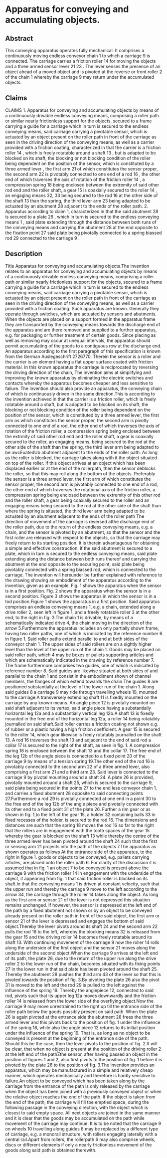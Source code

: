 # Apparatus for conveying and accumulating objects.

## Abstract
This conveying apparatus operates fully mechanical. It comprises a continuously moving endless conveyor chain 1 to which a carriage 9 is connected. The carriage carries a friction roller 14 for moving the objects and a three armed sensor lever 21 23 . The lever senses the presence of an object ahead of a moved object and is pivoted at the reverse or front roller 2 of the chain 1 whereby the carriage 9 may return under the accumulated objects.

## Claims
CLAIMS 1. Apparatus for conveying and accumulating objects by means of a continuously drivable endless conveying means, comprising a roller path or similar nearly frictionless support for the objects, secured to a frame carrying a guide for a carriage which in turn is secured to the endless conveying means, said carriage carrying a pivotable sensor, which is actuated by an object present on the roller path in front of the carriage as seen in the driving direction of the conveying means, as well as a carrier provided with a friction coating, characterized in that the carrier is a friction roller 14 , which is freely rotatable around a shaft 13 , but is adapted to be blocked on its shaft, the blocking or not blocking condition of the roller being dependent on the position of the sensor, which is constituted by a three armed lever , the first arm 21 of which constitutes the sensor proper, the second arm 22 is pivotably connected to one end of a rod 16 , the other end of which traverses the axis of rotation of the friction roller 14 , a compression spring 18 being enclosed between the extremity of said other rod end and the roller shaft, a gear 15 is coaxially secured to the roller 14 , an engaging means 32, 33 being secured to the rod 16 at the other side of the shaft 13 than the spring, the third lever arm 23 being adapted to be actuated by an abutment 28 adjacent to the ends of the roller path. 2. Apparatus according to claim 1, characterized in that the said abutment 28 is secured to a plate 26 , which in turn is secured to the endless conveying means 1 , said plate extending through the distance between both runs of the conveying means and carrying the abutment 28 at the end opposite to the fixation point 27 said plate being pivotally connected to a spring biassed rod 29 connected to the carriage 9 .

## Description
Title Apparatus for conveying and accumulating objects.The invention relates to an apparatus for conveying and accumulating objects by means of a continuously drivable endless conveying means, comprising a roller path or similar nearly frictionless support for the objects, secured to a frame carrying a guide for a carriage which in turn is secured to the endless conveying means, said carriage carrying a pivotable sensor, which is actuated by an object present on the roller path in front of the carriage as seen in the driving direction of the conveying means, as well as a carrier provided with a friction coating. Such apparatus are known. Generally they operate through switches, which are actuated by sensors and abutments. When the objects are placed on a support formed in the apparatus frame they are transported by the conveying means towards the discharge end of the apparatus and are there removed and supplied to a further apparatus, e.g. for packaging or further treatment of certain goods. Since placing as well as removing may occur at unequal intervals, the apparatus should permit accumulating of the goods to a contiguous row at the discharge end. An apparatus according to the first paragraph of this specification is known from the German Auslegeschrift 2726770. Therein the sensor is a roller and the carrier is an element having a flat upper surface coated with friction material. In this known apparatus the carriage is reciprocated by reversing the driving direction of the chain, The invention aims at simplifying and improving the known apparatus by eliminating the electric switches and contacts whereby the apparatus becomes cheaper and less sensitive to failure. The invention should also provide an apparatus, the conveying chain of which is continuously driven in the same direction.This is according to the invention achieved in that the carrier is a friction roller, which is freely rotatable around a shaft, but is adapted to be blocked on its shaft, the blocking or not blocking condition of the roller being dependent on the position of the sensor, which is constituted by a three armed lever, the first arm os which constitutes the sensor proper, the second arm is pivotly connected to one end of a rod, the other end of which traverses the axis of rotation of the friction roller, a compression spring being enclosed between the extrmity of said other rod end and the roller shaft, a gear is coaxially secured to the roller, an engaging means, being secured to the rod at the other side of the shaft than the spring, the third lever arm being adapted to be awcEuatedUb abutment adjacent to the ends of the roller path. As long as the roller is blocked, the carriage takes along with it the object situated on top of the roller. If this object arrives at an object which has been displaced earlier or at the end of the rollerpath, then the sensor deblocks the roller, so that this may roll along the bottom of the objects. Preferably the sensor is a three armed lever, the first arm of which constitutes the sensor proper, the second arm is pivotably connected to one end of a rod, the other end of which traverses the rotational axis of the friction roller, a compression spring being enclosed between the extremity of this other rod and the roller shaft, a gear being coaxially secured to the roller and an engaging means being secured to the rod at the other side of the shaft than where the spring is situated, the third lever arm being adapted to be actuated by an abutment adjacent to the ends of the roller path The direction of movement of the carriage is reversed atthe discharge end of the roller path, due to the return of the endless conveying means, e.g. a chain, and the sensor is pivoted by an abutment, so that the sensor and the first roller are released with respect to the objects, so that the carriage may freely return to its starting position. It is therein advantageous for obtaining a simple and effective construction, if the said abutment is secured to a plate, which in turn is secured to the endless conveying means, said plate extending along the distance between both runs thereof and carrying the abutment at the end opposite to the securing point, said plate being pivotably connected with a spring biassed rod, which is connected to the carriage. The invention will hereunder be further explained with reference to the drawing showing an embodiment of the apparatus according to the invention, given as an example. Fig. 1 shows the apparatus when the sensor is in a first position. Fig. 2 shows the apparatus when the sensor is in a second position. Figure 3 shows the apparatus in which the sensor is in a tod position.Figure 1 shows the apparatus in a first position. Said apparatus comprises an endless conveying means 1, e.g. a chain, extended along a drive roller 2, seen left in figure 1, and a freely rotatable roller 3 at the other end, to the right in fig. 3.The chain 1 is drivable, by means of a schematically indicated drive 4, the chain moving in the direction of the arrow 5.Furthermore the apparatus includes an only partially shown frame, having two roller paths, one of which is indicated by the reference number 6 in figure 1. Said roller paths extend parallel to and at both sides of the conveyor chain 1. The upper sides of said rollers are on a sightly higher level than the level of the upper run of the chain 1. Goods may be placed on said roller path, which 4 may be boxes or pallets supporting articles and which are schematically indicated in the drawing by reference number 7. The frame furthermore comprises two guides, one of which is indicated by reference number 8. Said guides are likewise situated at both sides of and parallel to the chain 1 and consist in the embodiment shown of channel members, the flanges of which extend towards the chain.The guides 8 are positioned substantially at the.level of the lower run of the chain 1. Along said guides 8 a carriage 9 may ride through travelling wheels 10, mounted to the carriage.A transversely extending shaft 11 is fixedly mounted on the carriage by any known means. An angle piece 12 is pivotally mounted on said shaft adjacent to its vertex, said angle piece having a substantially horizontal leg 12a and a substantially vertical leg 12b.A shaft 13 is fixedly mounted in the free end of the horizontal leg 12a, a roller 14 being rotatably journalled on said shaft.Said roller carries a friction coating not shown e.g. of rubber or a plastic having a high friction coefficient. A gear 15 is secured to the roller 14, which gear likewise is freely rotatably journalled on the shaft 13. A rod 16 traverses the shaft 13 and adjacent to the end of said rod a collar 17 is secured to the right of the shaft, as seen in fig. 1. A compression spring 18 is enclosed between the shaft 13 and the collar 17. The free end of the leg 12b of the angle piece is connected to a fixed point 20 of the carriage 9 by means of a tension spring 19.The other end of the rod 16 is pivotably connected to the second arm 22 of a tfiree armed lever, also comprising a first arm 21 and a third arm 23. Said lever is connected to the carriage 9 by pivotal mounting around a shaft 24. A plate 26 is provided, pivotally mounted around a shaft 25, which is secured to the carriage 9, said plate being secured in the points 27 to the end less conveyor chain 1, and carries a fixed abutment 28 opposite to said connecting points 27.Furthermore a rod 29 is pivotally connected at one end in a point 30 to the free end of the leg 12b of the angle piece and pivotally connected with its other end to a fixed point 31 of the plate 26. Further a rim gear or as shown in fig. 1,to the left of the gear 15, a holder 32 containing balls 33 in fixed recesses of the holder, is secured to the rod 16. The dimensions and distances are such that the spring 18 moves the rod 16 so far to the right that the rollers are in engagement with the tooth spaces of the gear 15 whereby the gear is blocked on the shaft 13 while thereby the centre of the three armed lever has been pivoted around the shaft 24 such that the first or sensing arm 21 projects into the path of the objects 7.The apparatus as shown operates as follows At the entrance side of the apparatus, to the right in figure 1. goods or objects to be conveyed, e.g. pallets carrying articles, are placed onto the roller path 6. For clarity of the discussion it is assumed that in fig. 1 an object 7 to be conveyed is present above the carriage 9 with the friction roller 14 in engagement with the underside of the object, it appearing from fig. 1 that said friction roller is blocked on its shaft.In that the conveying means 1 is driven at constant velocity, such that the upper run and thereby the carriage 9 move to the left according to the arrow 34, the carriage through the roller 14 takes along the object. As long as the first arm or sensor 21 of the lever is not depressed this situation remains unchanged. If however, the sensor is depressed at the left end of the path by a fixed abutment not shown or by an object to be conveyed already present on the roller path in front of the said object, the first arm or sensor 21 of the lever is depressed and engages the bottom of said object.Thereby the lever pivots around its shaft 24 and the second arm 22 pulls the rod 16 to the left, whereby the blocking means 32 is released from the gear 15 and the driving roller 14 becomes freely rotatable around its shaft 13. With continuing movement of the carriage 9 now the roller 14 rolls along the underside of the first object and the sensor 21 moves along the underside of the second object.When the carriage 9 arrives at the left end of its path, the plate 26, due to the return of the upper run along the drive roller 2 to the lower run of the chain, becomes situated with its fixing points 27 in the lower run in that said plate has been pivoted around the shaft 25. Thereby the abutment 28 pushes the third arm 43 of the lever so that this is pivoted towards the position of fig. 3.By pivoting the plate 26 also the pivot 31 is moved to the left and the rod 29 is pulled to the left against the influence of the spring 19. Thereby the anglepiece 12, connected to said rod, pivots such that its upper leg 12a moves downwardly and the friction roller 14 is released from the lower side of the overflying object.Now the carriage 9 may move unrestrained to the right up till the entrance side of the roller path below the goods possibly present on said path. When the plate 26 is again pivoted at the entrance side the abutment 28 frees the three armed lever and this pivots back to the position of fig. 1 under the influence of the spring 18, while also the angle piece 12 returns to its initial position under the influence of the spring 19. That is, as long as no object to be conveyed is present at the beginning of the entrance side of the path. Should this be the case, then the lever pivots to the position of fig. 2.It will be clear, that when no object is present at the position of the driving roller 2 at the left end of the pathZthe sensor, after having passed an object in the position of figures 1 and 2, also first pivots to the position of fig. 1 before it is pivoted by the plate 26 to the position of fig. 3.The invention provides an apparatus, which may be manufactured in a simple and relatively cheap manner, which operates mechanically and therefore is hardly sensitive to failure.An object to be conveyed which has been taken along by the carriage from the entrance of the path is only released by the carriage when the object has been joined with a previously conveyed object or when the relative object reaches the end of the path. If the object is taken from the end of the path, the carriage will fill tbe emptied space, during the following passage in the conveying direction, with the object which is closest to said empty space. All next objects are joined in the same manner and it is clear that the goods may be accumulated on the path while movement of the carriage may continue. It is to be noted that the carriage 9 on wheels 10 travelling along guides 8 may be replaced by a different type of carriage, e.g. a monorail structure, with rollers engaging laterally with a central rail.Apart from rollers, the rollerpath 6 may also comprise wheels, discs or different elements if only a nearly frictionless movement of the goods along said path is obtained therewith.